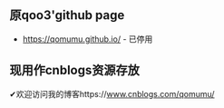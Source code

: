 ## 原qoo3'github page

- https://qomumu.github.io/ - 已停用

## 现用作cnblogs资源存放

✔欢迎访问我的博客https://www.cnblogs.com/qomumu/



